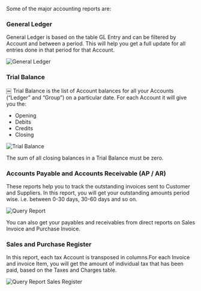 Some of the major accounting reports are:

### General Ledger

General Ledger is based on the table GL Entry and can be filtered by Account
and between a period. This will help you get a full update for all entries
done in that period for that Account.

![General Ledger](assets/frappe_io/images/erpnext/general-ledger.png)

### Trial Balance

￼ Trial Balance is the list of Account balances for all your Accounts
(“Ledger” and “Group”) on a particular date. For each Account it will give you
the:

  * Opening
  * Debits
  * Credits
  * Closing

![Trial Balance](assets/frappe_io/images/erpnext/trial-balance.png)

The sum of all closing balances in a Trial Balance must be zero.

### Accounts Payable and Accounts Receivable (AP / AR)

These reports help you to track the outstanding invoices sent to Customer and
Suppliers. In this report, you will get your outstanding amounts period wise.
i.e. between 0-30 days, 30-60 days and so on.

![Query Report](assets/frappe_io/images/erpnext/query-report-accounts-payable.png)

You can also get your payables and receivables from direct reports on Sales
Invoice and Purchase Invoice.

### Sales and Purchase Register

In this report, each tax Account is transposed in columns.For each Invoice and
invoice Item, you will get the amount of individual tax that has been paid,
based on the Taxes and Charges table.

![Query Report Sales Register](assets/frappe_io/images/erpnext/query-report-sales-register.png)

